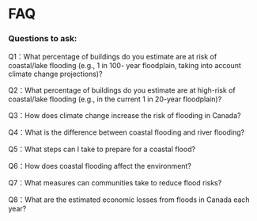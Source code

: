 # FAQ

### Questions to ask:

Q1：What percentage of buildings do you estimate are at risk of coastal/lake flooding (e.g., 1 in 100- year floodplain, taking into account climate change projections)?

Q2：What percentage of buildings do you estimate are at high-risk of coastal/lake flooding (e.g., in the current 1 in 20-year floodplain)?

Q3：How does climate change increase the risk of flooding in Canada?

Q4：What is the difference between coastal flooding and river flooding?

Q5：What steps can I take to prepare for a coastal flood?

Q6：How does coastal flooding affect the environment?

Q7：What measures can communities take to reduce flood risks?

Q8：What are the estimated economic losses from floods in Canada each year?
